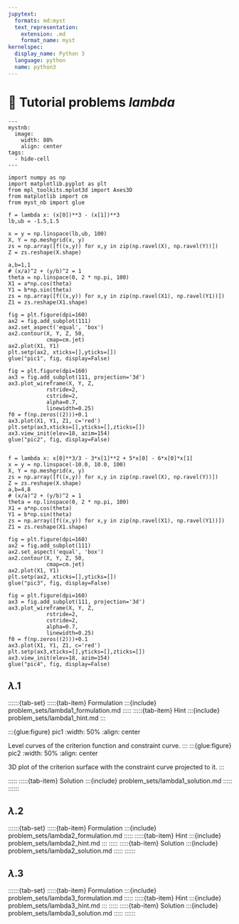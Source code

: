 ```yaml
---
jupytext:
  formats: md:myst
  text_representation:
    extension: .md
    format_name: myst
kernelspec:
  display_name: Python 3
  language: python
  name: python3
---
```


# 🔬 Tutorial problems *lambda*

```{code-cell} python3
---
mystnb:
  image:
    width: 80%
    align: center
tags:
  - hide-cell
---

import numpy as np
import matplotlib.pyplot as plt
from mpl_toolkits.mplot3d import Axes3D
from matplotlib import cm
from myst_nb import glue

f = lambda x: (x[0])**3 - (x[1])**3
lb,ub = -1.5,1.5

x = y = np.linspace(lb,ub, 100)
X, Y = np.meshgrid(x, y)
zs = np.array([f((x,y)) for x,y in zip(np.ravel(X), np.ravel(Y))])
Z = zs.reshape(X.shape)

a,b=1,1
# (x/a)^2 + (y/b)^2 = 1
theta = np.linspace(0, 2 * np.pi, 100)
X1 = a*np.cos(theta)
Y1 = b*np.sin(theta)
zs = np.array([f((x,y)) for x,y in zip(np.ravel(X1), np.ravel(Y1))])
Z1 = zs.reshape(X1.shape)

fig = plt.figure(dpi=160)
ax2 = fig.add_subplot(111)
ax2.set_aspect('equal', 'box')
ax2.contour(X, Y, Z, 50,
            cmap=cm.jet)
ax2.plot(X1, Y1)
plt.setp(ax2, xticks=[],yticks=[])
glue("pic1", fig, display=False)

fig = plt.figure(dpi=160)
ax3 = fig.add_subplot(111, projection='3d')
ax3.plot_wireframe(X, Y, Z,
            rstride=2,
            cstride=2,
            alpha=0.7,
            linewidth=0.25)
f0 = f(np.zeros((2)))+0.1
ax3.plot(X1, Y1, Z1, c='red')
plt.setp(ax3,xticks=[],yticks=[],zticks=[])
ax3.view_init(elev=18, azim=154)
glue("pic2", fig, display=False)


f = lambda x: x[0]**3/3 - 3*x[1]**2 + 5*x[0] - 6*x[0]*x[1]
x = y = np.linspace(-10.0, 10.0, 100)
X, Y = np.meshgrid(x, y)
zs = np.array([f((x,y)) for x,y in zip(np.ravel(X), np.ravel(Y))])
Z = zs.reshape(X.shape)
a,b=4,8
# (x/a)^2 + (y/b)^2 = 1
theta = np.linspace(0, 2 * np.pi, 100)
X1 = a*np.cos(theta)
Y1 = b*np.sin(theta)
zs = np.array([f((x,y)) for x,y in zip(np.ravel(X1), np.ravel(Y1))])
Z1 = zs.reshape(X1.shape)

fig = plt.figure(dpi=160)
ax2 = fig.add_subplot(111)
ax2.set_aspect('equal', 'box')
ax2.contour(X, Y, Z, 50,
            cmap=cm.jet)
ax2.plot(X1, Y1)
plt.setp(ax2, xticks=[],yticks=[])
glue("pic3", fig, display=False)

fig = plt.figure(dpi=160)
ax3 = fig.add_subplot(111, projection='3d')
ax3.plot_wireframe(X, Y, Z, 
            rstride=2, 
            cstride=2,
            alpha=0.7,
            linewidth=0.25)
f0 = f(np.zeros((2)))+0.1
ax3.plot(X1, Y1, Z1, c='red')
plt.setp(ax3,xticks=[],yticks=[],zticks=[])
ax3.view_init(elev=18, azim=154)
glue("pic4", fig, display=False)

```

## $\lambda$.1

::::::{tab-set}
:::::{tab-item} Formulation
:::{include} problem_sets/lambda1_formulation.md
:::::
:::::{tab-item} Hint
:::{include} problem_sets/lambda1_hint.md
:::

:::{glue:figure} pic1
:width: 50%
:align: center

Level curves of the criterion function and constraint curve.
:::
:::{glue:figure} pic2
:width: 50%
:align: center

3D plot of the criterion surface with the constraint curve projected to it.
:::

:::::
:::::{tab-item} Solution
:::{include} problem_sets/lambda1_solution.md
:::::
::::::


## $\lambda$.2

::::::{tab-set}
:::::{tab-item} Formulation
:::{include} problem_sets/lambda2_formulation.md
:::::
:::::{tab-item} Hint
:::{include} problem_sets/lambda2_hint.md
:::
:::::
:::::{tab-item} Solution
:::{include} problem_sets/lambda2_solution.md
:::::
::::::


## $\lambda$.3

::::::{tab-set}
:::::{tab-item} Formulation
:::{include} problem_sets/lambda3_formulation.md
:::::
:::::{tab-item} Hint
:::{include} problem_sets/lambda3_hint.md
:::
:::::
:::::{tab-item} Solution
:::{include} problem_sets/lambda3_solution.md
:::::
::::::

